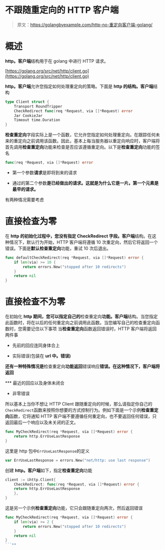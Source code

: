 # 不跟随重定向的 HTTP 客户端

> 原文：<https://golangbyexample.com/http-no-重定向客户端-golang/>

# **概述**

**http。客户端**结构用于在 golang 中进行 HTTP 请求。

[https://golang.org/src/net/http/client.go](https://golang.org/src/net/http/client.go)

**http。客户端**允许您指定如何处理重定向的策略。下面是 **http 的结构。客户端**结构

```go
type Client struct {
	Transport RoundTripper
	CheckRedirect func(req *Request, via []*Request) error
	Jar CookieJar
	Timeout time.Duration
}
```

**检查重定向**字段实际上是一个函数，它允许您指定如何处理重定向。在跟踪任何未来的重定向之前调用该函数。因此，基本上每当服务器以重定向响应时，客户端将首先调用**检查重定向**功能来检查是否应该遵循重定向。以下是**检查重定向**功能的签名

```go
func(req *Request, via []*Request) error
```

*   第一个参数**请求**是即将到来的请求

*   通过的第二个参数**是已经做出的请求。这就是为什么它是一片。第一个元素是最早的请求。**

有两种情况需要考虑

# **直接检查为零**

在 **http 的初始化过程中，您没有指定 CheckRedirect 字段。客户端**结构。在这种情况下，默认行为开始，HTTP 客户端将遵循 10 次重定向，然后它将返回一个错误。下面是**默认检查重定向**功能，重试 10 次后退出。

```go
func defaultCheckRedirect(req *Request, via []*Request) error {
	if len(via) >= 10 {
		return errors.New("stopped after 10 redirects")
	}
	return nil
}
```

# **直接检查不为零**

在初始化 **http 期间，您可以指定自己的**检查重定向**功能。客户端**结构。当您指定此函数时，将在以后的任何重定向之前调用此函数。当您编写自己的检查重定向函数时，您需要记住以下事项
当**检查重定向**函数返回错误时，HTTP 客户端将返回两件事

*   先前的回应连同身体合上

*   实际错误(包装在 **url 中。错误)**

**还有一种特殊情况是**检查重定向**功能返回**错误响应**错误。在这种情况下，客户端将返回**

 ***   最近的回应以及身体未闭合

*   非零错误

所以基本上当你不想让 HTTP Client 跟随重定向的时候，那么请指定你自己的`CheckRedirect`函数来按照你想要的方式控制行为。例如下面是一个示例**检查重定向**函数，它将通知 HTTP 客户端不要遵循任何重定向，也不要返回任何错误，只返回最后一个响应以及未关闭的正文。

```go
func MyCheckRedirect(req *Request, via []*Request) error {
	return http.ErrUseLastResponse
}
```

这里是 http 包中`ErrUseLastResponse`的定义

```go
var ErrUseLastResponse = errors.New("net/http: use last response")
```

创建 **http。客户端**如下，指定**检查重定向**功能

```go
client := &http.Client{
    CheckRedirect: func(req *Request, via []*Request) error {
	return http.ErrUseLastResponse
    },
}
```

这是另一个示例**检查重定向**功能，它只会跟随重定向两次，然后返回错误

```go
func MyCheckRedirect(req *Request, via []*Request) error {
	if len(via) >= 2 {
		return errors.New("stopped after 10 redirects")
	}
	return nil
}
```**